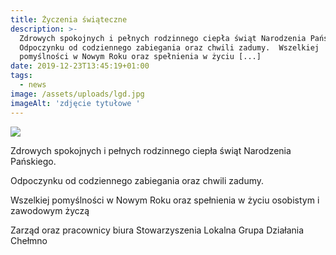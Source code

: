 ```yaml
---
title: Życzenia świąteczne
description: >-
  Zdrowych spokojnych i pełnych rodzinnego ciepła świąt Narodzenia Pańskiego. 
  Odpoczynku od codziennego zabiegania oraz chwili zadumy.  Wszelkiej
  pomyślności w Nowym Roku oraz spełnienia w życiu [...]
date: 2019-12-23T13:45:19+01:00
tags:
  - news
image: /assets/uploads/lgd.jpg
imageAlt: 'zdjęcie tytułowe '
---
```

![](/assets/uploads/swieta-2019.jpg)

Zdrowych spokojnych i pełnych rodzinnego ciepła świąt Narodzenia Pańskiego. 

Odpoczynku od codziennego zabiegania oraz chwili zadumy. 

Wszelkiej pomyślności w Nowym Roku oraz spełnienia w życiu osobistym i zawodowym życzą

Zarząd oraz pracownicy biura Stowarzyszenia Lokalna Grupa Działania Chełmno
